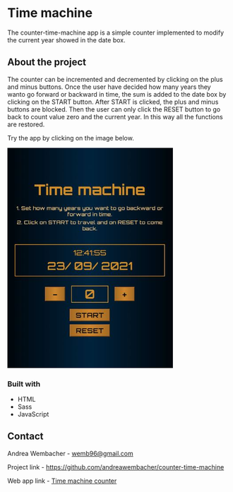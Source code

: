 <h1> Time machine </h1>
<p> The counter-time-machine app is a simple counter implemented to modify the current year showed in the date box.</p>

<h2>About the project</h2>
<p>The counter can be incremented and decremented by clicking on the plus and minus buttons. Once the user have decided how many years they wanto go forward or backward in time, the sum is added to the date box by clicking on the START button. After START is clicked, the plus and minus buttons are blocked. Then the user can only click the RESET button to go back to count value zero and the current year. In this way all the functions are restored. </p>
<p>Try the app by clicking on the image below.</p>
<a target="_blank" href="https://andreawembacher.github.io/counter-time-machine/"><img src="https://github.com/andreawembacher/counter-time-machine/blob/main/assets/images/time-machine-img.JPG?raw=true"></img><a/>

<h3>Built with</h3>
<ul>
  <li>HTML</li>
  <li>Sass</li>
  <li>JavaScript</li>
</ul>

<h2>Contact</h2>
<p>Andrea Wembacher - <a href="mailto: wemb96@gmail.com">wemb96@gmail.com</a> </p>
<p>Project link - <a href="https://github.com/andreawembacher/counter-time-machine">https://github.com/andreawembacher/counter-time-machine</a></p>
<p>Web app link - <a href="https://andreawembacher.github.io/counter-time-machine/">Time machine counter</a></p>
